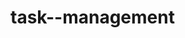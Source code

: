 # task--management





<!-- AS A project team member with multiple tasks to organize
I WANT a task board 
SO THAT I can add individual project tasks, manage their state of progress and track overall project progress accordingly>




<!-- GIVEN a task board to manage a project
WHEN I open the task board
THEN the list of project tasks is displayed in columns representing the task progress state (Not Yet Started, In Progress, Completed)

WHEN I view the task board for the project
THEN each task is color coded to indicate whether it is nearing the deadline (yellow) or is overdue (red)

WHEN I click on the button to define a new task
THEN I can enter the title, description and deadline date for the new task into a modal dialog

WHEN I click the save button for that task
THEN the properties for that task are saved in localStorage

WHEN I drag a task to a different progress column
THEN the task's progress state is updated accordingly and will stay in the new column after refreshing

WHEN I click the delete button for a task
THEN the task is removed from the task board and will not be added back after refreshing

WHEN I refresh the page
THEN the saved tasks persist>